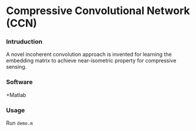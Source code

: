 # Compressive Convolutional Network (CCN)
### Intruduction
A novel incoherent convolution approach is invented for learning the embedding matrix to achieve near-isometric property for compressive sensing.

### Software
+Matlab

### Usage
Run `demo.m`
